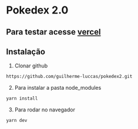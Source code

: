 # Pokedex 2.0

## Para testar acesse [vercel](pokedex2-eight.vercel.app)

## Instalação

1. Clonar github

```sh
https://github.com/guilherme-luccas/pokedex2.git

```

2.  Para instalar a pasta node_modules

```sh
yarn install

```

3.  Para rodar no navegador

```sh
yarn dev

```
